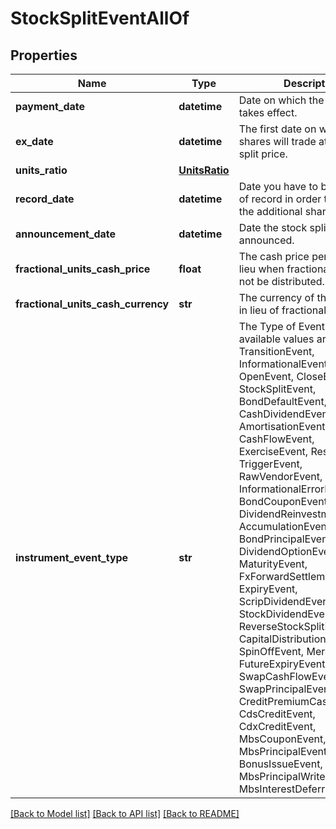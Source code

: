 # StockSplitEventAllOf


## Properties
Name | Type | Description | Notes
------------ | ------------- | ------------- | -------------
**payment_date** | **datetime** | Date on which the stock split takes effect. | 
**ex_date** | **datetime** | The first date on which the shares will trade at the post-split price. | 
**units_ratio** | [**UnitsRatio**](UnitsRatio.md) |  | 
**record_date** | **datetime** | Date you have to be the holder of record in order to receive the additional shares. | [optional] 
**announcement_date** | **datetime** | Date the stock split was announced. | [optional] 
**fractional_units_cash_price** | **float** | The cash price per unit paid in lieu when fractional units can not be distributed. | [optional] 
**fractional_units_cash_currency** | **str** | The currency of the cash paid in lieu of fractional units. | [optional] 
**instrument_event_type** | **str** | The Type of Event. The available values are: TransitionEvent, InformationalEvent, OpenEvent, CloseEvent, StockSplitEvent, BondDefaultEvent, CashDividendEvent, AmortisationEvent, CashFlowEvent, ExerciseEvent, ResetEvent, TriggerEvent, RawVendorEvent, InformationalErrorEvent, BondCouponEvent, DividendReinvestmentEvent, AccumulationEvent, BondPrincipalEvent, DividendOptionEvent, MaturityEvent, FxForwardSettlementEvent, ExpiryEvent, ScripDividendEvent, StockDividendEvent, ReverseStockSplitEvent, CapitalDistributionEvent, SpinOffEvent, MergerEvent, FutureExpiryEvent, SwapCashFlowEvent, SwapPrincipalEvent, CreditPremiumCashFlowEvent, CdsCreditEvent, CdxCreditEvent, MbsCouponEvent, MbsPrincipalEvent, BonusIssueEvent, MbsPrincipalWriteOffEvent, MbsInterestDeferralEvent | 

[[Back to Model list]](../README.md#documentation-for-models) [[Back to API list]](../README.md#documentation-for-api-endpoints) [[Back to README]](../README.md)



